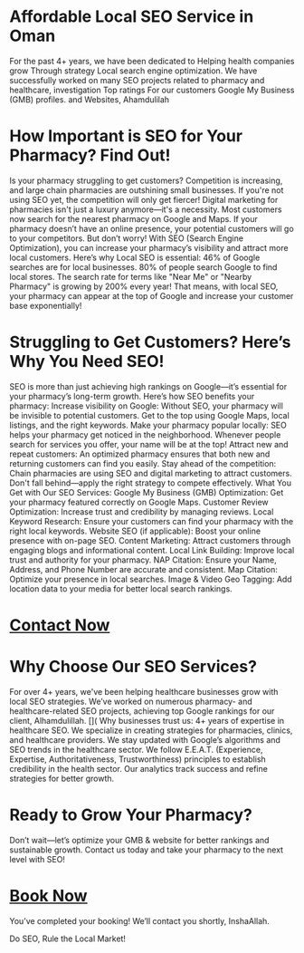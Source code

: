 # Affordable Local SEO Service in Oman
For the past 4+ years, we have been dedicated to Helping health companies grow Through strategy Local search engine optimization. We have successfully worked on many SEO projects related to pharmacy and healthcare, investigation Top ratings For our customers Google My Business (GMB) profiles. and Websites, Ahamdulilah
[](https://github.com/nurahoqe/affordable-Local-seo-service-in-oman/blob/main/Digital%20Marketing%20Agency%20Facebook%20Post.png)
# How Important is SEO for Your Pharmacy? Find Out!
Is your pharmacy struggling to get customers? Competition is increasing, and large chain pharmacies are outshining small businesses. If you're not using SEO yet, the competition will only get fiercer!
Digital marketing for pharmacies isn't just a luxury anymore—it's a necessity. Most customers now search for the nearest pharmacy on Google and Maps. If your pharmacy doesn’t have an online presence, your potential customers will go to your competitors.
But don’t worry! With SEO (Search Engine Optimization), you can increase your pharmacy’s visibility and attract more local customers. Here’s why Local SEO is essential:
46% of Google searches are for local businesses.
80% of people search Google to find local stores.
The search rate for terms like "Near Me" or "Nearby Pharmacy" is growing by 200% every year!
That means, with local SEO, your pharmacy can appear at the top of Google and increase your customer base exponentially!

# Struggling to Get Customers? Here’s Why You Need SEO!
SEO is more than just achieving high rankings on Google—it’s essential for your pharmacy’s long-term growth. Here’s how SEO benefits your pharmacy:
Increase visibility on Google: Without SEO, your pharmacy will be invisible to potential customers. Get to the top using Google Maps, local listings, and the right keywords.
Make your pharmacy popular locally: SEO helps your pharmacy get noticed in the neighborhood. Whenever people search for services you offer, your name will be at the top!
Attract new and repeat customers: An optimized pharmacy ensures that both new and returning customers can find you easily.
Stay ahead of the competition: Chain pharmacies are using SEO and digital marketing to attract customers. Don't fall behind—apply the right strategy to compete effectively.
What You Get with Our SEO Services:
Google My Business (GMB) Optimization: Get your pharmacy featured correctly on Google Maps.
Customer Review Optimization: Increase trust and credibility by managing reviews.
Local Keyword Research: Ensure your customers can find your pharmacy with the right local keywords.
Website SEO (if applicable): Boost your online presence with on-page SEO.
Content Marketing: Attract customers through engaging blogs and informational content.
Local Link Building: Improve local trust and authority for your pharmacy.
NAP Citation: Ensure your Name, Address, and Phone Number are accurate and consistent.
Map Citation: Optimize your presence in local searches.
Image & Video Geo Tagging: Add location data to your media for better local search rankings.
# [Contact Now](https://forms.gle/LgWyhc5BCNAFEE2N9)
# Why Choose Our SEO Services?
For over 4+ years, we've been helping healthcare businesses grow with local SEO strategies. We’ve worked on numerous pharmacy- and healthcare-related SEO projects, achieving top Google rankings for our client, Alhamdulillah.
[](
Why businesses trust us:
4+ years of expertise in healthcare SEO.
We specialize in creating strategies for pharmacies, clinics, and healthcare providers.
We stay updated with Google’s algorithms and SEO trends in the healthcare sector.
We follow E.E.A.T. (Experience, Expertise, Authoritativeness, Trustworthiness) principles to establish credibility in the health sector.
Our analytics track success and refine strategies for better growth.

# Ready to Grow Your Pharmacy?
Don’t wait—let’s optimize your GMB & website for better rankings and sustainable growth. Contact us today and take your pharmacy to the next level with SEO!
# [Book Now](https://forms.gle/LgWyhc5BCNAFEE2N9)
 You’ve completed your booking! We’ll contact you shortly, InshaAllah.
 
Do SEO, Rule the Local Market! 
